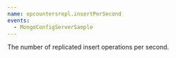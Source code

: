 ```yaml
---
name: opcountersrepl.insertPerSecond
events:
  - MongoConfigServerSample
---
```


The number of replicated insert operations per second.